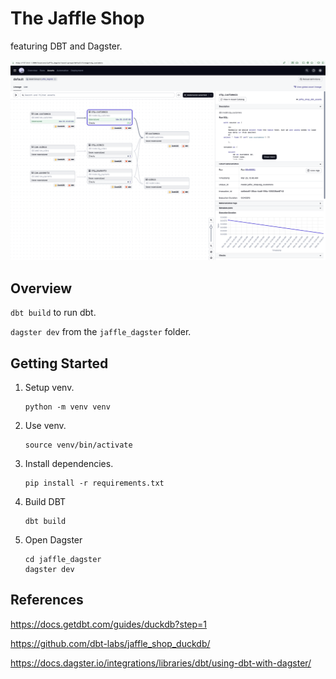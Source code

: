 # The Jaffle Shop

featuring DBT and Dagster.

![Screenshot](screenshot.png)

## Overview
`dbt build` to run dbt.

`dagster dev` from the `jaffle_dagster` folder.

## Getting Started
1. Setup venv.
   ```
   python -m venv venv
   ```
2. Use venv.
   ```
   source venv/bin/activate
   ```
3. Install dependencies.
   ```
   pip install -r requirements.txt
   ```
4. Build DBT
   ```
   dbt build
   ```
5. Open Dagster
   ```
   cd jaffle_dagster
   dagster dev
   ```

## References
https://docs.getdbt.com/guides/duckdb?step=1

https://github.com/dbt-labs/jaffle_shop_duckdb/

https://docs.dagster.io/integrations/libraries/dbt/using-dbt-with-dagster/
